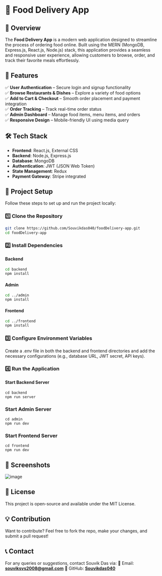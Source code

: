 # 🍔 Food Delivery App  

## 📌 Overview  
The **Food Delivery App** is a modern web application designed to streamline the process of ordering food online. Built using the MERN (MongoDB, Express.js, React.js, Node.js) stack, this application provides a seamless and responsive user experience, allowing customers to browse, order, and track their favorite meals effortlessly.  

## 🚀 Features  
✅ **User Authentication** – Secure login and signup functionality  
✅ **Browse Restaurants & Dishes** – Explore a variety of food options  
✅ **Add to Cart & Checkout** – Smooth order placement and payment integration  
✅ **Order Tracking** – Track real-time order status  
✅ **Admin Dashboard** – Manage food items, menu items, and orders  
✅ **Responsive Design** – Mobile-friendly UI using media query  

## 🛠️ Tech Stack  
- **Frontend**: React.js, External CSS  
- **Backend**: Node.js, Express.js  
- **Database**: MongoDB  
- **Authentication**: JWT (JSON Web Token)  
- **State Management**: Redux  
- **Payment Gateway**: Stripe integrated 

## 📂 Project Setup  
Follow these steps to set up and run the project locally:  

### 1️⃣ Clone the Repository  
```sh
git clone https://github.com/Souvikdas040/foodDelivery-app.git
cd foodDelivery-app
```

### 2️⃣ Install Dependencies
#### Backend
```sh
cd backend
npm install
```
#### Admin
```sh
cd ../admin
npm install
```
#### Frontend
```sh
cd ../frontend
npm install
```


### 3️⃣ Configure Environment Variables
Create a .env file in both the backend and frontend directories and add the necessary configurations (e.g., database URL, JWT secret, API keys).

### 4️⃣ Run the Application
#### Start Backend Server
```
cd backend
npm run server
```
### Start Admin Server
```
cd admin
npm run dev
```
### Start Frontend Server
```
cd frontend
npm run dev
```

## 📸 Screenshots
![image](https://github.com/user-attachments/assets/3ca90b64-9b63-4ab2-9b17-a6929e69c17f)

## 📜 License
This project is open-source and available under the MIT License.

## 💡 Contribution
Want to contribute? Feel free to fork the repo, make your changes, and submit a pull request!

## 📞 Contact
For any queries or suggestions, contact Souvik Das via:
📧 Email: [**souviksvs2008@gmail.com**](mailto:souviksvs2008@gmail.com)
🔗 GitHub: [**Souvikdas040**](https://github.com/Souvikdas040)
